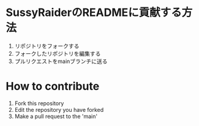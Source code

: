# SussyRaiderのREADMEに貢献する方法
1. リポジトリをフォークする
2. フォークしたリポジトリを編集する
3. プルリクエストをmainブランチに送る


# How to contribute
1. Fork this repository
2. Edit the repository you have forked
3. Make a pull request to the 'main'
